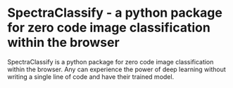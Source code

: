 # SpectraClassify - a python package for zero code image classification within the browser
SpectraClassify is a python package for zero code image classification within the browser. Any can experience the power of deep learning without writing a single line of code and have their trained model.

